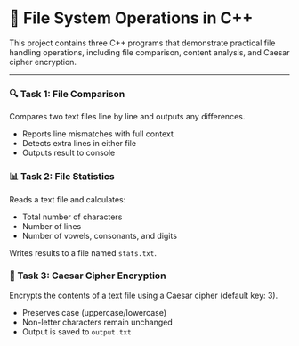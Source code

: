 # 📂 File System Operations in C++

This project contains three C++ programs that demonstrate practical file handling operations, including file comparison, content analysis, and Caesar cipher encryption.

---

### 🔍 Task 1: File Comparison

Compares two text files line by line and outputs any differences.

- Reports line mismatches with full context
- Detects extra lines in either file
- Outputs result to console

### 📊 Task 2: File Statistics

Reads a text file and calculates:

- Total number of characters
- Number of lines
- Number of vowels, consonants, and digits

Writes results to a file named `stats.txt`.

### 🔐 Task 3: Caesar Cipher Encryption

Encrypts the contents of a text file using a Caesar cipher (default key: 3).

- Preserves case (uppercase/lowercase)
- Non-letter characters remain unchanged
- Output is saved to `output.txt`
